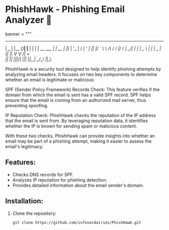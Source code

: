 # PhishHawk - Phishing Email Analyzer 🦅

banner = """
 ____  _     _     _     _   _                _    
|  _ \| |__ (_)___| |__ | | | | __ ___      _| | __
| |_) | '_ \| / __| '_ \| |_| |/ _` \ \ /\ / / |/ / 
|  __/| | | | \__ \ | | |  _  | (_| |\ V  V /|   <  
|_|   |_| |_|_|___/_| |_|_| |_|\__,_| \_/\_/ |_|\_\ 
                                                    

PhishHawk is a security tool designed to help identify phishing attempts by analyzing email headers. It focuses on two key components to determine whether an email is legitimate or malicious:

SPF (Sender Policy Framework) Records Check:
This feature verifies if the domain from which the email is sent has a valid SPF record. SPF helps ensure that the email is coming from an authorized mail server, thus preventing spoofing.

IP Reputation Check:
PhishHawk checks the reputation of the IP address that the email is sent from. By leveraging reputation data, it identifies whether the IP is known for sending spam or malicious content.

With these two checks, PhishHawk can provide insights into whether an email may be part of a phishing attempt, making it easier to assess the email's legitimacy. 

## Features:
- Checks DNS records for SPF.
- Analyzes IP reputation for phishing detection.
- Provides detailed information about the email sender's domain.

## Installation:
1. Clone the repository:
   ```bash
   git clone https://github.com/infosecdairies/PhishHawk.git



